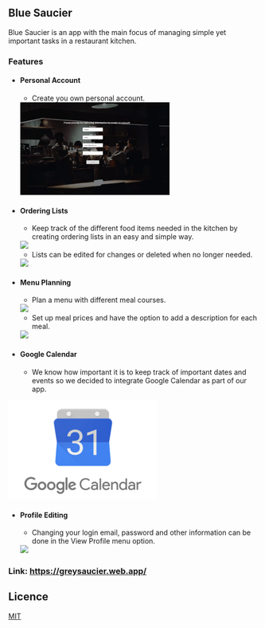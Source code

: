 ## Blue Saucier

Blue Saucier is an app with the main focus of managing simple yet important tasks in a restaurant kitchen.

### Features

* #### Personal Account

  * Create you own personal account.

  <img src="blueS1.gif" width="300px">

* #### Ordering Lists
    * Keep track of the different food items needed in the kitchen by creating  ordering lists in an easy and simple way. 

    <img src="blueS2.gif" width="300px">

    * Lists can be edited for changes or deleted when no longer needed.

    <img src="blueS3.gif" width="300px">


* #### Menu Planning
  * Plan a menu with different meal courses. 
  
  <img src="blueS4.gif" width="300px">

  * Set up meal prices and have the option to add a description for each meal.

  <img src="blueS5.gif" width="300px">


* #### Google Calendar 
  * We know how important it is to keep track of important dates and events so we decided to integrate Google Calendar as part of our app.

<img src="googleCalendar.png" width="300px">


* #### Profile Editing
  * Changing your login email, password and other information can be done in the View Profile menu option.

  <img src="blueS6.gif" width="300px">

### Link:  https://greysaucier.web.app/

## Licence

[MIT](https://choosealicense.com/licenses/mit/)